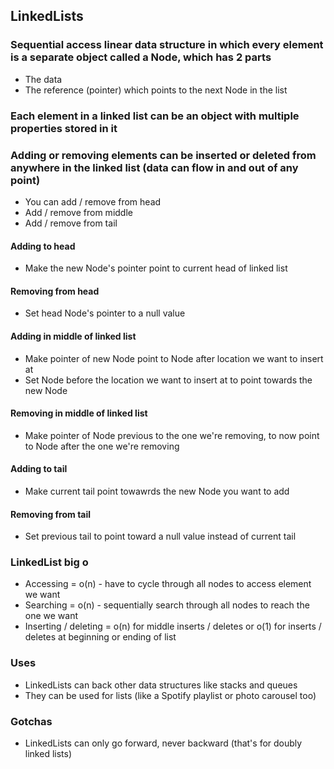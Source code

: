 ## LinkedLists
### Sequential access linear data structure in which every element is a separate object called a Node, which has 2 parts
- The data
- The reference (pointer) which points to the next Node in the list

### Each element in a linked list can be an object with multiple properties stored in it

### Adding or removing elements can be inserted or deleted from anywhere in the linked list (data can flow in and out of any point)
- You can add / remove from head
- Add / remove from middle
- Add / remove from tail

#### Adding to head 
- Make the new Node's pointer point to current head of linked list
#### Removing from head
- Set head Node's pointer to a null value
#### Adding in middle of linked list
- Make pointer of new Node point to Node after location we want to insert at
- Set Node before the location we want to insert at to point towards the new Node
#### Removing in middle of linked list
- Make pointer of Node previous to the one we're removing, to now point to Node after the one we're removing
#### Adding to tail
- Make current tail point towawrds the new Node you want to add
#### Removing from tail
- Set previous tail to point toward a null value instead of current tail

### LinkedList big o
- Accessing = o(n) - have to cycle through all nodes to access element we want
- Searching = o(n) - sequentially search through all nodes to reach the one we want
- Inserting / deleting = o(n) for middle inserts / deletes or o(1) for inserts / deletes at beginning or ending of list

### Uses
- LinkedLists can back other data structures like stacks and queues
- They can be used for lists (like a Spotify playlist or photo carousel too)

### Gotchas
- LinkedLists can only go forward, never backward (that's for doubly linked lists)
